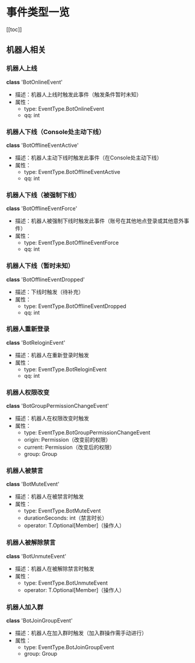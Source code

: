 # 事件类型一览 
[[toc]]

## 机器人相关 


### 机器人上线 
**class** 'BotOnlineEvent' 
 - 描述：机器人上线时触发此事件（触发条件暂时未知）
 - 属性：
    - type: EventType.BotOnlineEvent
    - qq: int

### 机器人下线（Console处主动下线）
**class** 'BotOfflineEventActive' 
 - 描述：机器人主动下线时触发此事件（在Console处主动下线）
 - 属性：
    - type: EventType.BotOfflineEventActive
    - qq: int

### 机器人下线（被强制下线）
**class** 'BotOfflineEventForce' 
 - 描述：机器人被强制下线时触发此事件（账号在其他地点登录或其他意外事件）
 - 属性：
    - type: EventType.BotOfflineEventForce
    - qq: int

### 机器人下线（暂时未知）
**class** 'BotOfflineEventDropped' 
 - 描述：下线时触发（待补充）
 - 属性：
    - type: EventType.BotOfflineEventDropped
    - qq: int

### 机器人重新登录 
**class** 'BotReloginEvent' 
 - 描述：机器人在重新登录时触发
 - 属性：
    - type: EventType.BotReloginEvent
    - qq: int

### 机器人权限改变 
**class** 'BotGroupPermissionChangeEvent' 
 - 描述：机器人在权限改变时触发
 - 属性：
    - type: EventType.BotGroupPermissionChangeEvent
    - origin: Permission（改变前的权限）
    - current: Permission（改变后的权限）
    - group: Group

### 机器人被禁言 
**class** 'BotMuteEvent' 
 - 描述：机器人在被禁言时触发
 - 属性：
    - type: EventType.BotMuteEvent
    - durationSeconds: int（禁言时长）
    - operator: T.Optional[Member]（操作人）

### 机器人被解除禁言
**class** 'BotUnmuteEvent' 
 - 描述：机器人在被解除禁言时触发
 - 属性：
    - type: EventType.BotUnmuteEvent
    - operator: T.Optional[Member]（操作人）

### 机器人加入群
**class** 'BotJoinGroupEvent' 
 - 描述：机器人在加入群时触发（加入群操作需手动进行）
 - 属性：
    - type: EventType.BotJoinGroupEvent
    - group: Group

